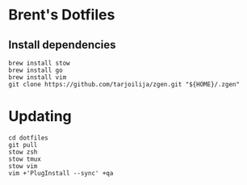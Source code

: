 
# Brent's Dotfiles

## Install dependencies

```
brew install stow
brew install go
brew install vim
git clone https://github.com/tarjoilija/zgen.git "${HOME}/.zgen"
```

# Updating

```
cd dotfiles
git pull
stow zsh
stow tmux
stow vim
vim +'PlugInstall --sync' +qa
```
